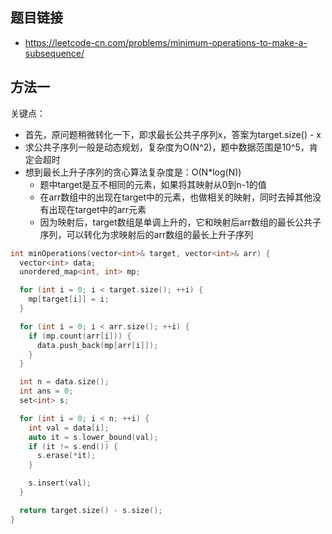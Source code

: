 ## 题目链接
- https://leetcode-cn.com/problems/minimum-operations-to-make-a-subsequence/

## 方法一
关键点：
- 首先，原问题稍微转化一下，即求最长公共子序列x，答案为target.size() - x
- 求公共子序列一般是动态规划，复杂度为O(N^2)，题中数据范围是10^5，肯定会超时
- 想到最长上升子序列的贪心算法复杂度是：O(N*log(N))
  - 题中target是互不相同的元素，如果将其映射从0到n-1的值
  - 在arr数组中的出现在target中的元素，也做相关的映射，同时去掉其他没有出现在target中的arr元素
  - 因为映射后，target数组是单调上升的，它和映射后arr数组的最长公共子序列，可以转化为求映射后的arr数组的最长上升子序列

```c++
int minOperations(vector<int>& target, vector<int>& arr) {
  vector<int> data;
  unordered_map<int, int> mp;

  for (int i = 0; i < target.size(); ++i) {
    mp[target[i]] = i;
  }

  for (int i = 0; i < arr.size(); ++i) {
    if (mp.count(arr[i])) {
      data.push_back(mp[arr[i]]);
    }
  }

  int n = data.size();
  int ans = 0;
  set<int> s;

  for (int i = 0; i < n; ++i) {
    int val = data[i];
    auto it = s.lower_bound(val);
    if (it != s.end()) {
      s.erase(*it);
    }

    s.insert(val);
  }

  return target.size() - s.size();
}
```
